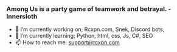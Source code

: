 ### Among Us is a party game of teamwork and betrayal. - Innersloth 

- 🔭 I’m currently working on; Rcxpn.com, Snek, Discord bots,
- 🌱 I’m currently learning; Python, html, css, Js, C#, SEO
- 📫 How to reach me: support@rcxpn.com
